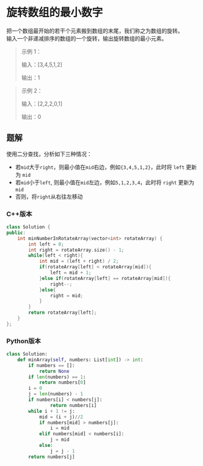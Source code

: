 # 旋转数组的最小数字

把一个数组最开始的若干个元素搬到数组的末尾，我们称之为数组的旋转。  
输入一个非递减排序的数组的一个旋转，输出旋转数组的最小元素。  
> 示例 1：
> 
> 输入：[3,4,5,1,2]
> 
> 输出：1

> 示例 2：
> 
> 输入：[2,2,2,0,1]
> 
> 输出：0

## 题解

使用二分查找，分析如下三种情况：

- 若`mid`大于`right`，则最小值在`mid`右边，例如`{3,4,5,1,2}`，此时将 `left` 更新为 `mid`
- 若`mid`小于`left`, 则最小值在`mid`左边，例如`5,1,2,3,4`，此时将 `right` 更新为 `mid`
- 否则，将`right`从右往左移动
### C++版本

```cpp
class Solution {
public:
    int minNumberInRotateArray(vector<int> rotateArray) {
        int left = 0;
        int right = rotateArray.size() - 1;
        while(left < right){
            int mid = (left + right) / 2;
            if(rotateArray[left] < rotateArray[mid]){
                left = mid + 1;
            }else if(rotateArray[left] == rotateArray[mid]){
                right--;
            }else{
                right = mid;
            }
        }
        return rotateArray[left];
    }
};
```

### Python版本

```python
class Solution:
    def minArray(self, numbers: List[int]) -> int:
        if numbers == []:
            return None
        if len(numbers) == 1:
            return numbers[0]
        i = 0
        j = len(numbers) - 1
        if numbers[i] < numbers[j]:
                return numbers[i]
        while i + 1 != j:
            mid = (i + j)//2
            if numbers[mid] > numbers[j]:
                i = mid
            elif numbers[mid] < numbers[i]:
                j = mid
            else:
                j = j - 1
        return numbers[j]
```